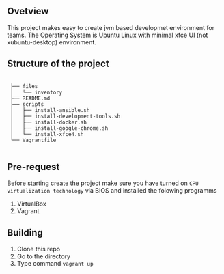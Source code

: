 Ovetview
--------
This project makes easy to create jvm based developmet environment for teams.
The Operating System is Ubuntu Linux with minimal xfce UI (not xubuntu-desktop) environment.

Structure of the project
--------------
<pre>
 <code>
 ├── files
 │   └── inventory
 ├── README.md
 ├── scripts
 │   ├── install-ansible.sh
 │   ├── install-development-tools.sh
 │   ├── install-docker.sh
 │   ├── install-google-chrome.sh
 │   └── install-xfce4.sh
 └── Vagrantfile
 </code>
</pre>

Pre-request
------------
Before starting create the project make sure you have turned on `CPU virtualization technology` via BIOS and installed the folowing programms
1. VirtualBox
2. Vagrant

Building
-----------
1. Clone this repo
2. Go to the directory
3. Type command `vagrant up`


